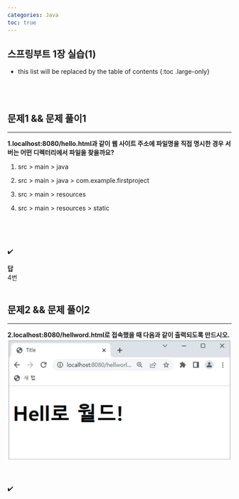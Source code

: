 ```yaml
---
categories: Java
toc: true
---
```


## 스프링부트 1장 실습(1)
* this list will be replaced by the table of contents
{:toc .large-only}
  <br> 
  <br>
  <br>
  <br>

## 문제1 && 문제 풀이1
___
**1.localhost:8080/hello.html과 같이 웹 사이트 주소에 파일명을 직접 명시한 경우 서버는 어떤 디렉터리에서 파일을 찾을까요?** <br>


1) src > main > java


2) src > main > java > com.example.firstproject


3) src > main > resources


4) src > main > resources > static
<br>
<br>
<br>

✔️
<br>

**답**
<br>
4번
<br>
<br>

## 문제2 && 문제 풀이2
___
**2.localhost:8080/hellword.html로 접속했을 때 다음과 같이 출력되도록 만드시오.** 
<br>
![첨부1](https://github.com/YuiLoong/YuiLoong.github.io/blob/master/assets/img/0502_1.png?raw=true)

<br>
<br>
✔️
<br>
<br>
<br>


<br>
<br>
